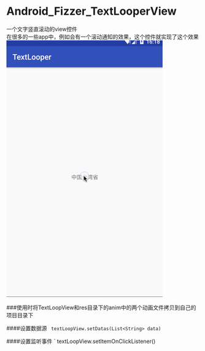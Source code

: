 # Android_Fizzer_TextLooperView
一个文字竖直滚动的view控件  
 在很多的一些app中，例如会有一个滚动通知的效果，这个控件就实现了这个效果
![image](https://github.com/Fizzzzer/Android_Fizzer_TextLooperView/blob/master/preview.gif)

###使用时将TextLoopView和res目录下的anim中的两个动画文件拷贝到自己的项目目录下

####设置数据源
` textLoopView.setDatas(List<String> data)`

####设置监听事件
` textLoopView.setItemOnClickListener()
